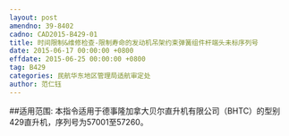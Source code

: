 ```yaml
---
layout: post
amendno: 39-8402
cadno: CAD2015-B429-01
title: 时间限制&维修检查-限制寿命的发动机吊架约束弹簧组件杆端头未标序列号
date: 2015-06-17 00:00:00 +0800
effdate: 2015-06-25 00:00:00 +0800
tag: B429
categories: 民航华东地区管理局适航审定处
author: 范仁钰
---
```


##适用范围:
本指令适用于德事隆加拿大贝尔直升机有限公司（BHTC）的型别429直升机，序列号为57001至57260。

